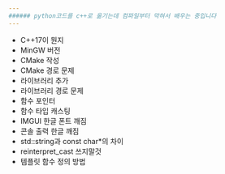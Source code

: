 ```yaml
---
###### python코드를 c++로 옮기는데 컴파일부터 막혀서 배우는 중입니다
---
```

+ C++17이 뭔지
+ MinGW 버전
+ CMake 작성
+ CMake 경로 문제
+ 라이브러리 추가
+ 라이브러리 경로 문제
+ 함수 포인터
+ 함수 타입 캐스팅
+ IMGUI 한글 폰트 깨짐
+ 콘솔 출력 한글 깨짐
+ std::string과 const char*의 차이
+ reinterpret_cast 쓰지말것
+ 템플릿 함수 정의 방법
